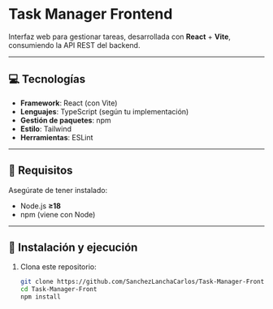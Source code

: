 # Task Manager Frontend

Interfaz web para gestionar tareas, desarrollada con **React** + **Vite**, consumiendo la API REST del backend.

---

## 💻 Tecnologías

- **Framework**: React (con Vite)
- **Lenguajes**: TypeScript (según tu implementación)
- **Gestión de paquetes**: npm
- **Estilo**: Tailwind
- **Herramientas**: ESLint

---

## 🔧 Requisitos

Asegúrate de tener instalado:

- Node.js **≥18**
- npm (viene con Node)

---

## 🚀 Instalación y ejecución

1. Clona este repositorio:
   ```bash
   git clone https://github.com/SanchezLanchaCarlos/Task-Manager-Front.git
   cd Task-Manager-Front
   npm install
